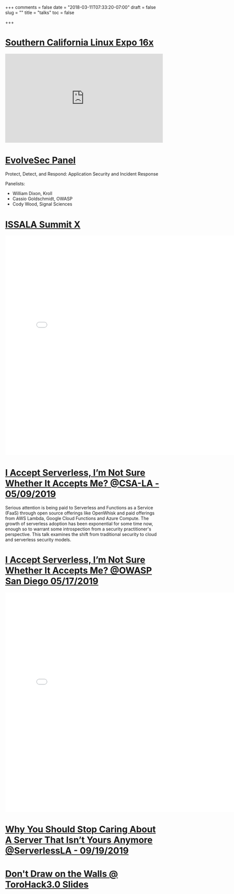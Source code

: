 +++
comments = false
date = "2018-03-11T07:33:20-07:00"
draft = false
slug = ""
title = "talks"
toc = false

+++

# [Southern California Linux Expo 16x](https://www.socallinuxexpo.org/scale/16x)

<div style="position:relative;height:0;padding-bottom:56.25%"><iframe src="https://www.youtube.com/embed/nZzCIIW2-Is?ecver=2" style="position:absolute;width:100%;height:100%;left:0" width="640" height="360" frameborder="0" allow="autoplay; encrypted-media" allowfullscreen></iframe></div>


# [EvolveSec Panel](https://www.meetup.com/EvolveSec-LA-Cyber-Security/events/249432929/)

Protect, Detect, and Respond: Application Security and Incident Response

Panelists:

- William Dixon, Kroll
- Cassio Goldschmidt, OWASP
- Cody Wood, Signal Sciences

# [ISSALA Summit X](https://www.issala.org/event/issa-la-summitx/)

<iframe src="//slides.com/sprkyco/not_your_server-4-7/embed?token=J75KIXZs" width="800" height="700" scrolling="no" frameborder="0" webkitallowfullscreen mozallowfullscreen allowfullscreen></iframe>

# [I Accept Serverless, I’m Not Sure Whether It Accepts Me? @CSA-LA - 05/09/2019](https://www.meetup.com/LASC-CSA/events/ftdtpnyxhbmb/)

Serious attention is being paid to Serverless and Functions as a Service (FaaS) through open source offerings like OpenWhisk and paid offerings from AWS Lambda, Google Cloud Functions and Azure Compute. The growth of serverless adoption has been exponential for some time now, enough so to warrant some introspection from a security practitioner's perspective. This talk examines the shift from traditional security to cloud and serverless security models.


# [I Accept Serverless, I’m Not Sure Whether It Accepts Me? @OWASP San Diego 05/17/2019](https://www.meetup.com/Open-Web-Application-Security-Project-San-Diego-OWASP-SD/events/mhwbhlyxhbwb/)

<iframe src="//slides.com/sprkyco/not_your_server-6-8/embed?token=49ucyYcg" width="800" height="700" scrolling="no" frameborder="0" webkitallowfullscreen mozallowfullscreen allowfullscreen></iframe>

# [Why You Should Stop Caring About A Server That Isn’t Yours Anymore @ServerlessLA - 09/19/2019](https://slides.com/sprkyco/deck-13-15?token=YYTvV5QA)

# [Don't Draw on the Walls @ ToroHack3.0 Slides](https://slides.com/sprkyco/deck-18-20?token=tqDIb_gO)
